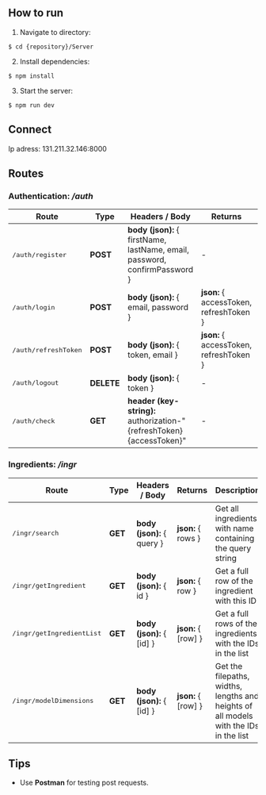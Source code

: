 ## How to run

1. Navigate to directory:

```console
$ cd {repository}/Server
```

2. Install dependencies:

```console
$ npm install
```

3. Start the server:

```console
$ npm run dev
```

## Connect

Ip adress: 131.211.32.146:8000

## Routes

### Authentication: _/auth_

<table >
<thead>
  <tr>
    <th>Route</span></th>
    <th>Type</th>
    <th>Headers / Body</th>
    <th>Returns</th>
    <th>Description</th>
  </tr>
</thead>
<tbody>
  <tr>
    <td ><pre>/auth/register</pre></td>
    <td ><b>POST</b></td>
    <td > <b>body (json):</b> { firstName, lastName, email, password, confirmPassword }</td>
    <td > - </td>
    <td > Register an account with an email adress</td>
  </tr>
  <tr>
    <td ><pre>/auth/login</pre></td>
    <td ><b>POST</b></td>
    <td > <b>body (json):</b> { email, password }</td>
    <td > <b>json:</b> { accessToken, refreshToken }</td>
    <td > Login with email adress and password.</td>
  </tr>
  <tr>
    <td ><pre>/auth/refreshToken</pre></td>
    <td ><b>POST</b></td>
    <td > <b>body (json):</b> { token, email }</td>
    <td > <b>json:</b> { accessToken, refreshToken }</td>
    <td > Refresh login session </td>
  </tr>
  <tr>
    <td ><pre>/auth/logout</pre></td>
    <td ><b>DELETE</b></td>
    <td > <b>body (json):</b> { token }</td>
    <td >-</td>
    <td > Logout </td>
  </tr>
  <tr>
    <td ><pre>/auth/check</pre></td>
    <td ><b>GET</b></td>
    <td > <b>header (key-string):</b> authorization-"{refreshToken} {accessToken}"</td>
    <td >-</td>
    <td > Check if login session is active </td>
  </tr>
</tbody>
</table>

### Ingredients: _/ingr_

<table >
<thead>
  <tr>
    <th>Route</span></th>
    <th>Type</th>
    <th>Headers / Body</th>
    <th>Returns</th>
    <th>Description</th>
  </tr>
</thead>
<tbody>
  <tr>
    <td ><pre>/ingr/search</pre></td>
    <td ><b>GET</b></td>
    <td > <b>body (json):</b> { query }</td>
    <td > <b>json:</b> { rows }</td>
    <td > Get all ingredients with name containing the query string </td>
  </tr>
    <tr>
    <td ><pre>/ingr/getIngredient</pre></td>
    <td ><b>GET</b></td>
    <td > <b>body (json):</b> { id }</td>
    <td > <b>json:</b> { row }</td>
    <td > Get a full row of the ingredient with this ID </td>
  </tr>
  </tr>
    <tr>
    <td ><pre>/ingr/getIngredientList</pre></td>
    <td ><b>GET</b></td>
    <td > <b>body (json):</b> { [id] }</td>
    <td > <b>json:</b> { [row] }</td>
    <td > Get a full rows of the ingredients with the IDs in the list </td>
  </tr>
  </tr>
    <tr>
    <td ><pre>/ingr/modelDimensions</pre></td>
    <td ><b>GET</b></td>
    <td > <b>body (json):</b> { [id] }</td>
    <td > <b>json:</b> { [row] }</td>
    <td > Get the filepaths, widths, lengths and heights of all models with the IDs in the list </td>
  </tr>
</tbody>
</table>

## Tips

- Use **Postman** for testing post requests.
